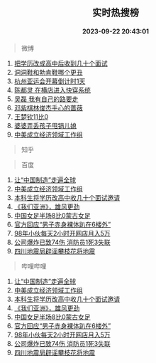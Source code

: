 <div align="center"><h2>实时热搜榜</h2><h4>2023-09-22 20:43:01</h4></div>

> 微博  

1. [把学历改成高中后收到几十个面试](https://s.weibo.com/weibo?q=%23%E6%8A%8A%E5%AD%A6%E5%8E%86%E6%94%B9%E6%88%90%E9%AB%98%E4%B8%AD%E5%90%8E%E6%94%B6%E5%88%B0%E5%87%A0%E5%8D%81%E4%B8%AA%E9%9D%A2%E8%AF%95%23&t=31&band_rank=1&Refer=top)<br />
2. [洞洞鞋和勃肯鞋哪个更丑](https://s.weibo.com/weibo?q=%23%E6%B4%9E%E6%B4%9E%E9%9E%8B%E5%92%8C%E5%8B%83%E8%82%AF%E9%9E%8B%E5%93%AA%E4%B8%AA%E6%9B%B4%E4%B8%91%23&t=31&band_rank=2&Refer=top)<br />
3. [杭州亚运会开幕倒计时1天](https://s.weibo.com/weibo?q=%23%E6%9D%AD%E5%B7%9E%E4%BA%9A%E8%BF%90%E4%BC%9A%E5%BC%80%E5%B9%95%E5%80%92%E8%AE%A1%E6%97%B61%E5%A4%A9%23&t=31&band_rank=3&Refer=top)<br />
4. [陈都灵 在横店进入快穿系统](https://s.weibo.com/weibo?q=%E9%99%88%E9%83%BD%E7%81%B5%20%E5%9C%A8%E6%A8%AA%E5%BA%97%E8%BF%9B%E5%85%A5%E5%BF%AB%E7%A9%BF%E7%B3%BB%E7%BB%9F&t=31&band_rank=4&Refer=top)<br />
5. [吴磊 我有自己的路要走](https://s.weibo.com/weibo?q=%E5%90%B4%E7%A3%8A%20%E6%88%91%E6%9C%89%E8%87%AA%E5%B7%B1%E7%9A%84%E8%B7%AF%E8%A6%81%E8%B5%B0&t=31&band_rank=5&Refer=top)<br />
6. [邓紫棋林俊杰手心的蔷薇](https://s.weibo.com/weibo?q=%23%E9%82%93%E7%B4%AB%E6%A3%8B%E6%9E%97%E4%BF%8A%E6%9D%B0%E6%89%8B%E5%BF%83%E7%9A%84%E8%94%B7%E8%96%87%23&t=31&band_rank=6&Refer=top)<br />
7. [王楚钦11比0](https://s.weibo.com/weibo?q=%23%E7%8E%8B%E6%A5%9A%E9%92%A611%E6%AF%940%23&t=31&band_rank=7&Refer=top)<br />
8. [婆婆弄丢孩子甩锅儿媳](https://s.weibo.com/weibo?q=%23%E5%A9%86%E5%A9%86%E5%BC%84%E4%B8%A2%E5%AD%A9%E5%AD%90%E7%94%A9%E9%94%85%E5%84%BF%E5%AA%B3%23&t=31&band_rank=8&Refer=top)<br />
9. [中美成立经济领域工作组](https://s.weibo.com/weibo?q=%23%E4%B8%AD%E7%BE%8E%E6%88%90%E7%AB%8B%E7%BB%8F%E6%B5%8E%E9%A2%86%E5%9F%9F%E5%B7%A5%E4%BD%9C%E7%BB%84%23&t=31&band_rank=9&Refer=top)<br />

> 知乎  


> 百度  

1. [让“中国制造”走遍全球](https://www.baidu.com/s?wd=%E8%AE%A9%E2%80%9C%E4%B8%AD%E5%9B%BD%E5%88%B6%E9%80%A0%E2%80%9D%E8%B5%B0%E9%81%8D%E5%85%A8%E7%90%83&sa=fyb_news&rsv_dl=fyb_news)<br />
2. [中美成立经济领域工作组](https://www.baidu.com/s?wd=%E4%B8%AD%E7%BE%8E%E6%88%90%E7%AB%8B%E7%BB%8F%E6%B5%8E%E9%A2%86%E5%9F%9F%E5%B7%A5%E4%BD%9C%E7%BB%84&sa=fyb_news&rsv_dl=fyb_news)<br />
3. [本科生将学历改高中收几十个面试邀请](https://www.baidu.com/s?wd=%E6%9C%AC%E7%A7%91%E7%94%9F%E5%B0%86%E5%AD%A6%E5%8E%86%E6%94%B9%E9%AB%98%E4%B8%AD%E6%94%B6%E5%87%A0%E5%8D%81%E4%B8%AA%E9%9D%A2%E8%AF%95%E9%82%80%E8%AF%B7&sa=fyb_news&rsv_dl=fyb_news)<br />
4. [《我们亚洲》，雄风更劲](https://www.baidu.com/s?wd=%E3%80%8A%E6%88%91%E4%BB%AC%E4%BA%9A%E6%B4%B2%E3%80%8B%EF%BC%8C%E9%9B%84%E9%A3%8E%E6%9B%B4%E5%8A%B2&sa=fyb_news&rsv_dl=fyb_news)<br />
5. [中国女足半场8比0蒙古女足](https://www.baidu.com/s?wd=%E4%B8%AD%E5%9B%BD%E5%A5%B3%E8%B6%B3%E5%8D%8A%E5%9C%BA8%E6%AF%940%E8%92%99%E5%8F%A4%E5%A5%B3%E8%B6%B3&sa=fyb_news&rsv_dl=fyb_news)<br />
6. [官方回应“男子赤身裸体趴在6楼外”](https://www.baidu.com/s?wd=%E5%AE%98%E6%96%B9%E5%9B%9E%E5%BA%94%E2%80%9C%E7%94%B7%E5%AD%90%E8%B5%A4%E8%BA%AB%E8%A3%B8%E4%BD%93%E8%B6%B4%E5%9C%A86%E6%A5%BC%E5%A4%96%E2%80%9D&sa=fyb_news&rsv_dl=fyb_news)<br />
7. [98年小伙每天2小时开网店月入5万](https://www.baidu.com/s?wd=98%E5%B9%B4%E5%B0%8F%E4%BC%99%E6%AF%8F%E5%A4%A92%E5%B0%8F%E6%97%B6%E5%BC%80%E7%BD%91%E5%BA%97%E6%9C%88%E5%85%A55%E4%B8%87&sa=fyb_news&rsv_dl=fyb_news)<br />
8. [公司爆炸已致74伤 消防员1死3失联](https://www.baidu.com/s?wd=%E5%85%AC%E5%8F%B8%E7%88%86%E7%82%B8%E5%B7%B2%E8%87%B474%E4%BC%A4+%E6%B6%88%E9%98%B2%E5%91%981%E6%AD%BB3%E5%A4%B1%E8%81%94&sa=fyb_news&rsv_dl=fyb_news)<br />
9. [四川地震局辟谣攀枝花将地震](https://www.baidu.com/s?wd=%E5%9B%9B%E5%B7%9D%E5%9C%B0%E9%9C%87%E5%B1%80%E8%BE%9F%E8%B0%A3%E6%94%80%E6%9E%9D%E8%8A%B1%E5%B0%86%E5%9C%B0%E9%9C%87&sa=fyb_news&rsv_dl=fyb_news)<br />

> 哔哩哔哩  

1. [让“中国制造”走遍全球](https://www.baidu.com/s?wd=%E8%AE%A9%E2%80%9C%E4%B8%AD%E5%9B%BD%E5%88%B6%E9%80%A0%E2%80%9D%E8%B5%B0%E9%81%8D%E5%85%A8%E7%90%83&sa=fyb_news&rsv_dl=fyb_news)<br />
2. [中美成立经济领域工作组](https://www.baidu.com/s?wd=%E4%B8%AD%E7%BE%8E%E6%88%90%E7%AB%8B%E7%BB%8F%E6%B5%8E%E9%A2%86%E5%9F%9F%E5%B7%A5%E4%BD%9C%E7%BB%84&sa=fyb_news&rsv_dl=fyb_news)<br />
3. [本科生将学历改高中收几十个面试邀请](https://www.baidu.com/s?wd=%E6%9C%AC%E7%A7%91%E7%94%9F%E5%B0%86%E5%AD%A6%E5%8E%86%E6%94%B9%E9%AB%98%E4%B8%AD%E6%94%B6%E5%87%A0%E5%8D%81%E4%B8%AA%E9%9D%A2%E8%AF%95%E9%82%80%E8%AF%B7&sa=fyb_news&rsv_dl=fyb_news)<br />
4. [《我们亚洲》，雄风更劲](https://www.baidu.com/s?wd=%E3%80%8A%E6%88%91%E4%BB%AC%E4%BA%9A%E6%B4%B2%E3%80%8B%EF%BC%8C%E9%9B%84%E9%A3%8E%E6%9B%B4%E5%8A%B2&sa=fyb_news&rsv_dl=fyb_news)<br />
5. [中国女足半场8比0蒙古女足](https://www.baidu.com/s?wd=%E4%B8%AD%E5%9B%BD%E5%A5%B3%E8%B6%B3%E5%8D%8A%E5%9C%BA8%E6%AF%940%E8%92%99%E5%8F%A4%E5%A5%B3%E8%B6%B3&sa=fyb_news&rsv_dl=fyb_news)<br />
6. [官方回应“男子赤身裸体趴在6楼外”](https://www.baidu.com/s?wd=%E5%AE%98%E6%96%B9%E5%9B%9E%E5%BA%94%E2%80%9C%E7%94%B7%E5%AD%90%E8%B5%A4%E8%BA%AB%E8%A3%B8%E4%BD%93%E8%B6%B4%E5%9C%A86%E6%A5%BC%E5%A4%96%E2%80%9D&sa=fyb_news&rsv_dl=fyb_news)<br />
7. [98年小伙每天2小时开网店月入5万](https://www.baidu.com/s?wd=98%E5%B9%B4%E5%B0%8F%E4%BC%99%E6%AF%8F%E5%A4%A92%E5%B0%8F%E6%97%B6%E5%BC%80%E7%BD%91%E5%BA%97%E6%9C%88%E5%85%A55%E4%B8%87&sa=fyb_news&rsv_dl=fyb_news)<br />
8. [公司爆炸已致74伤 消防员1死3失联](https://www.baidu.com/s?wd=%E5%85%AC%E5%8F%B8%E7%88%86%E7%82%B8%E5%B7%B2%E8%87%B474%E4%BC%A4+%E6%B6%88%E9%98%B2%E5%91%981%E6%AD%BB3%E5%A4%B1%E8%81%94&sa=fyb_news&rsv_dl=fyb_news)<br />
9. [四川地震局辟谣攀枝花将地震](https://www.baidu.com/s?wd=%E5%9B%9B%E5%B7%9D%E5%9C%B0%E9%9C%87%E5%B1%80%E8%BE%9F%E8%B0%A3%E6%94%80%E6%9E%9D%E8%8A%B1%E5%B0%86%E5%9C%B0%E9%9C%87&sa=fyb_news&rsv_dl=fyb_news)<br />

